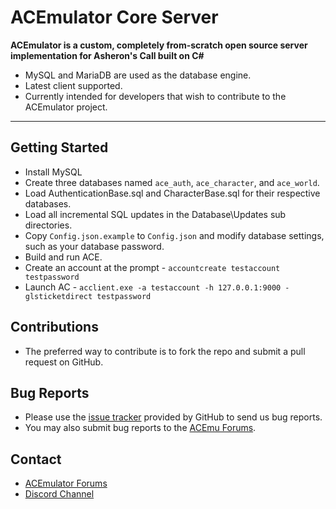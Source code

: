 # ACEmulator Core Server
**ACEmulator is a custom, completely from-scratch open source server implementation for Asheron's Call built on C#**
 * MySQL and MariaDB are used as the database engine.
 * Latest client supported.
 * Currently intended for developers that wish to contribute to the ACEmulator project.

***

## Getting Started

* Install MySQL
* Create three databases named `ace_auth`, `ace_character`, and `ace_world`.
* Load AuthenticationBase.sql and CharacterBase.sql for their respective databases. 
* Load all incremental SQL updates in the Database\Updates sub directories. 
* Copy `Config.json.example` to `Config.json` and modify database settings, such as your database password.
* Build and run ACE.
* Create an account at the prompt - `accountcreate testaccount testpassword`
* Launch AC - `acclient.exe -a testaccount -h 127.0.0.1:9000 -glsticketdirect testpassword`

## Contributions

* The preferred way to contribute is to fork the repo and submit a pull request on GitHub.

## Bug Reports

* Please use the [issue tracker](https://github.com/ACEmulator/ACE/issues) provided by GitHub to send us bug reports.
* You may also submit bug reports to the [ACEmu Forums](http://acemulator.org/forums).

## Contact

- [ACEmulator Forums](http://acemulator.org/forums)
- [Discord Channel](https://discord.gg/mVtGhSv)
